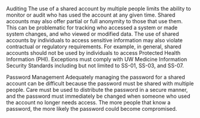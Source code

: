 
Auditing
The use of a shared account by multiple people limits the ability to monitor or audit who has used the account at any given time. Shared accounts may also offer partial or full anonymity to those that use them. This can be problematic for tracking who accessed a system or made system changes, and who viewed or modified data. The use of shared accounts by individuals to access sensitive information may also violate contractual or regulatory requirements. For example, in general, shared accounts should not be used by individuals to access Protected Health Information (PHI). Exceptions must comply with UW Medicine Information Security Standards including but not limited to SS-01, SS-03, and SS-07.

Password Management
Adequately managing the password for a shared account can be difficult because the password must be shared with multiple people. Care must be used to distribute the password in a secure manner, and the password must immediately be changed when someone who used the account no longer needs access. The more people that know a password, the more likely the password could become compromised.
